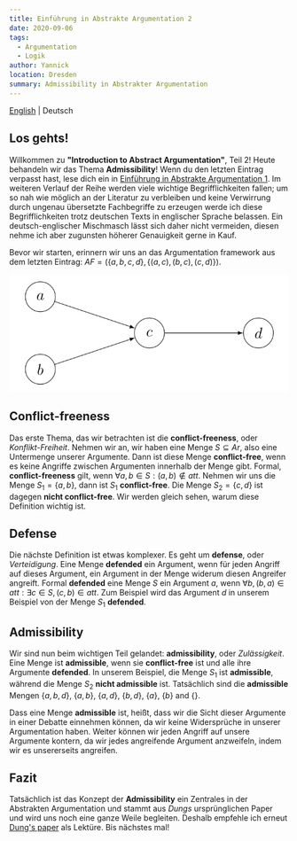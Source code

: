 ```yaml
---
title: Einführung in Abstrakte Argumentation 2
date: 2020-09-06
tags: 
  - Argumentation
  - Logik
author: Yannick
location: Dresden
summary: Admissibility in Abstrakter Argumentation
---
```


[English](/en/2020/09/06/itaa2/) | Deutsch

## Los gehts!
Willkommen zu **"Introduction to Abstract Argumentation"**, Teil 2!
Heute behandeln wir das Thema **Admissibility**! Wenn du den letzten Eintrag verpasst hast, lese dich ein in [Einführung in Abstrakte Argumentation 1](/2020/09/03/itaa1/). Im weiteren Verlauf der Reihe werden viele wichtige Begrifflichkeiten fallen; um so nah wie möglich an der Literatur zu verbleiben und keine Verwirrung durch ungenau übersetzte Fachbegriffe zu erzeugen werde ich diese Begrifflichkeiten trotz deutschen Texts in englischer Sprache belassen. Ein deutsch-englischer Mischmasch lässt sich daher nicht vermeiden, diesen nehme ich aber zugunsten höherer Genauigkeit gerne in Kauf.

Bevor wir starten, erinnern wir uns an das Argumentation framework aus dem letzten Eintrag: $AF = (\lbrace a,b,c,d\rbrace,\lbrace(a,c),(b,c),(c,d)\rbrace)$.

<div style="text-align:center"><img src="../assets/iaat1-1.png" /></div>

## Conflict-freeness
Das erste Thema, das wir betrachten ist die **conflict-freeness**, oder *Konflikt-Freiheit*. Nehmen wir an, wir haben eine Menge $S \subseteq Ar$, also eine Untermenge unserer Argumente. Dann ist diese Menge **conflict-free**, wenn es keine Angriffe zwischen Argumenten innerhalb der Menge gibt. Formal, **conflict-freeness** gilt, wenn $\forall a,b \in S: (a,b) \notin att$. Nehmen wir uns die Menge $S_1 = \lbrace a,b\rbrace$, dann ist $S_1$ **conflict-free**. Die Menge $S_2 = \lbrace c,d\rbrace$ ist dagegen **nicht conflict-free**. Wir werden gleich sehen, warum diese Definition wichtig ist.

## Defense
Die nächste Definition ist etwas komplexer. Es geht um **defense**, oder *Verteidigung*. Eine Menge **defended** ein Argument, wenn für jeden Angriff auf dieses Argument, ein Argument in der Menge widerum diesen Angreifer angreift. Formal **defended** eine Menge $S$ ein Argument $a$, wenn $\forall b, (b,a) \in att: \exists c \in S, (c,b) \in att$. Zum Beispiel wird das Argument $d$ in unserem Beispiel von der Menge $S_1$ **defended**.

## Admissibility
Wir sind nun beim wichtigen Teil gelandet: **admissibility**, oder *Zulässigkeit*. Eine Menge ist **admissible**, wenn sie **conflict-free** ist und alle ihre Argumente **defended**. In unserem Beispiel, die Menge $S_1$ ist **admissible**, während die Menge $S_2$ **nicht admissible** ist. Tatsächlich sind die **admissible** Mengen $\lbrace a,b,d \rbrace$, $\lbrace a,b\rbrace$, $\lbrace a,d\rbrace$, $\lbrace b,d\rbrace$, $\lbrace a\rbrace$, $\lbrace b\rbrace$ and $\lbrace\rbrace$.

Dass eine Menge **admissible** ist, heißt, dass wir die Sicht dieser Argumente in einer Debatte einnehmen können, da wir keine Widersprüche in unserer Argumentation haben. Weiter können wir jeden Angriff auf unsere Argumente kontern, da wir jedes angreifende Argument anzweifeln, indem wir es unsererseits angreifen.


## Fazit

Tatsächlich ist das Konzept der **Admissibility** ein Zentrales in der Abstrakten Argumentation und stammt aus *Dungs* ursprünglichen Paper und wird uns noch eine ganze Weile begleiten.
Deshalb empfehle ich erneut [Dung's paper](https://www.sciencedirect.com/science/article/pii/000437029400041X) als Lektüre. Bis nächstes mal!
